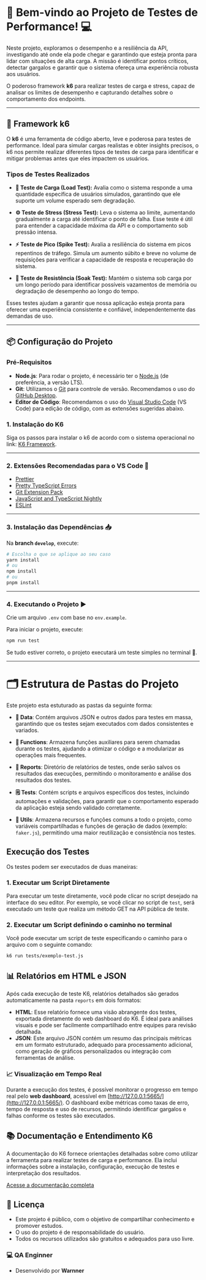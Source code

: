 # 🎉 Bem-vindo ao Projeto de Testes de Performance! 💻

Neste projeto, exploramos o desempenho e a resiliência da API, investigando até onde ela pode chegar e garantindo que esteja pronta para lidar com situações de alta carga. A missão é identificar pontos críticos, detectar gargalos e garantir que o sistema ofereça uma experiência robusta aos usuários.

O poderoso framework **k6** para realizar testes de carga e stress, capaz de analisar os limites de desempenho e capturando detalhes sobre o comportamento dos endpoints.

---

## 🚀 Framework k6

O **k6** é uma ferramenta de código aberto, leve e poderosa para testes de performance. Ideal para simular cargas realistas e obter insights precisos, o k6 nos permite realizar diferentes tipos de testes de carga para identificar e mitigar problemas antes que eles impactem os usuários.

### Tipos de Testes Realizados

-   **🧪 Teste de Carga (Load Test):** Avalia como o sistema responde a uma quantidade específica de usuários simulados, garantindo que ele suporte um volume esperado sem degradação.
-   **⚙️ Teste de Stress (Stress Test):** Leva o sistema ao limite, aumentando gradualmente a carga até identificar o ponto de falha. Esse teste é útil para entender a capacidade máxima da API e o comportamento sob pressão intensa.

-   **⚡ Teste de Pico (Spike Test):** Avalia a resiliência do sistema em picos repentinos de tráfego. Simula um aumento súbito e breve no volume de requisições para verificar a capacidade de resposta e recuperação do sistema.

-   **🔄 Teste de Resistência (Soak Test):** Mantém o sistema sob carga por um longo período para identificar possíveis vazamentos de memória ou degradação de desempenho ao longo do tempo.

Esses testes ajudam a garantir que nossa aplicação esteja pronta para oferecer uma experiência consistente e confiável, independentemente das demandas de uso.

---

## 📦 Configuração do Projeto

### Pré-Requisitos

-   **Node.js**: Para rodar o projeto, é necessário ter o [Node.js](https://nodejs.org/en/) (de preferência, a versão LTS).
-   **Git**: Utilizamos o [Git](https://git-scm.com/) para controle de versão. Recomendamos o uso do [GitHub Desktop](https://desktop.github.com/).
-   **Editor de Código**: Recomendamos o uso do [Visual Studio Code](https://code.visualstudio.com/) (VS Code) para edição de código, com as extensões sugeridas abaixo.

### 1. Instalação do K6

Siga os passos para instalar o k6 de acordo com o sistema operacional no link: [K6 Framework](https://grafana.com/docs/k6/latest/set-up/install-k6/).

---

### 2. Extensões Recomendadas para o VS Code 🔌

-   [Prettier](https://marketplace.visualstudio.com/items?itemName=esbenp.prettier-vscode)
-   [Pretty TypeScript Errors](https://marketplace.visualstudio.com/items?itemName=yoavbls.pretty-ts-errors)
-   [Git Extension Pack](https://marketplace.visualstudio.com/items?itemName=donjayamanne.git-extension-pack)
-   [JavaScript and TypeScript Nightly](https://marketplace.visualstudio.com/items?itemName=ms-vscode.vscode-typescript-next)
-   [ESLint](https://marketplace.visualstudio.com/items?itemName=dbaeumer.vscode-eslint)

---

### 3. Instalação das Dependências 📥

Na **branch `develop`**, execute:

```bash
# Escolha o que se aplique ao seu caso
yarn install
# ou
npm install
# ou
pnpm install
```

---

### 4. Executando o Projeto ▶️

Crie um arquivo `.env` com base no `env.example`.

Para iniciar o projeto, execute:

```bash
npm run test
```

Se tudo estiver correto, o projeto executará um teste simples no terminal 🚀.

---

# 🗂️ Estrutura de Pastas do Projeto

Este projeto esta estuturado as pastas da seguinte forma:

-   **📄 Data**: Contém arquivos JSON e outros dados para testes em massa, garantindo que os testes sejam executados com dados consistentes e variados.

-   **📜 Functions**: Armazena funções auxiliares para serem chamadas durante os testes, ajudando a otimizar o código e a modularizar as operações mais frequentes.

-   **📝 Reports**: Diretório de relatórios de testes, onde serão salvos os resultados das execuções, permitindo o monitoramento e análise dos resultados dos testes.

-   **🗒️ Tests**: Contém scripts e arquivos específicos dos testes, incluindo automações e validações, para garantir que o comportamento esperado da aplicação esteja sendo validado corretamente.

-   **🧰 Utils**: Armazena recursos e funções comuns a todo o projeto, como variáveis compartilhadas e funções de geração de dados (exemplo: `faker.js`), permitindo uma maior reutilização e consistência nos testes.

## Execução dos Testes

Os testes podem ser executados de duas maneiras:

### 1. Executar um Script Diretamente

Para executar um teste diretamente, você pode clicar no script desejado na interface do seu editor. Por exemplo, se você clicar no script de `test`, será executado um teste que realiza um método GET na API pública de teste.

### 2. Executar um Script definindo o caminho no terminal

Você pode executar um script de teste especificando o caminho para o arquivo com o seguinte comando:

```bash
k6 run tests/exemplo-test.js
```

## 📊 Relatórios em HTML e JSON

Após cada execução de teste K6, relatórios detalhados são gerados automaticamente na pasta `reports` em dois formatos:

-   **HTML**: Esse relatório fornece uma visão abrangente dos testes, exportada diretamente do web dashboard do K6. É ideal para análises visuais e pode ser facilmente compartilhado entre equipes para revisão detalhada.
-   **JSON**: Este arquivo JSON contém um resumo das principais métricas em um formato estruturado, adequado para processamento adicional, como geração de gráficos personalizados ou integração com ferramentas de análise.

### 📈 Visualização em Tempo Real

Durante a execução dos testes, é possível monitorar o progresso em tempo real pelo **web dashboard**, acessível em [http://127.0.0.1:5665/](http://127.0.0.1:5665/). O dashboard exibe métricas como taxas de erro, tempo de resposta e uso de recursos, permitindo identificar gargalos e falhas conforme os testes são executados.

## 📚 Documentação e Entendimento K6

A documentação do K6 fornece orientações detalhadas sobre como utilizar a ferramenta para realizar testes de carga e performance. Ela inclui informações sobre a instalação, configuração, execução de testes e interpretação dos resultados.

[Acesse a documentação completa](documentacao/README.md)

## 📜 Licença

-   Este projeto é público, com o objetivo de compartilhar conhecimento e promover estudos.
-   O uso do projeto é de responsabilidade do usuário.
-   Todos os recursos utilizados são gratuitos e adequados para uso livre.

### 💻 QA Enginner

-   Desenvolvido por **Warnner**
